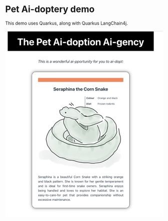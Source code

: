 # Pet Ai-doptery demo

This demo uses Quarkus, along with Quarkus LangChain4j.

![screen cap of pet card](/readme-images/example-card.png)